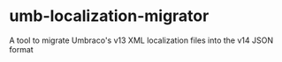 # umb-localization-migrator
A tool to migrate Umbraco's v13 XML localization files into the v14 JSON format
